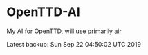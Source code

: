 # OpenTTD-AI
My AI for OpenTTD, will use primarily air

Latest backup: Sun Sep 22 04:50:02 UTC 2019
